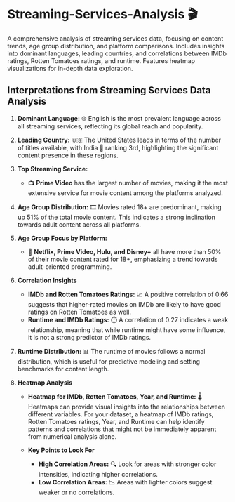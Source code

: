 # **Streaming-Services-Analysis** 🎬
A comprehensive analysis of streaming services data, focusing on content trends, age group distribution, and platform comparisons. Includes insights into dominant languages, leading countries, and correlations between IMDb ratings, Rotten Tomatoes ratings, and runtime. Features heatmap visualizations for in-depth data exploration.

## **Interpretations from Streaming Services Data Analysis**

1. **Dominant Language:** 🌐 English is the most prevalent language across all streaming services, reflecting its global reach and popularity.

2. **Leading Country:** 🇺🇸 The United States leads in terms of the number of titles available, with India 💚 ranking 3rd, highlighting the significant content presence in these regions.

3. **Top Streaming Service:**
   - 📺 **Prime Video** has the largest number of movies, making it the most extensive service for movie content among the platforms analyzed.

4. **Age Group Distribution:** 🎞️ Movies rated 18+ are predominant, making up 51% of the total movie content. This indicates a strong inclination towards adult content across all platforms.

5. **Age Group Focus by Platform:**
   - 🔞 **Netflix, Prime Video, Hulu, and Disney+** all have more than 50% of their movie content rated for 18+, emphasizing a trend towards adult-oriented programming.

6. **Correlation Insights**
   - **IMDb and Rotten Tomatoes Ratings:** 📈 A positive correlation of 0.66 suggests that higher-rated movies on IMDb are likely to have good ratings on Rotten Tomatoes as well.
   - **Runtime and IMDb Ratings:** ⏱️ A correlation of 0.27 indicates a weak relationship, meaning that while runtime might have some influence, it is not a strong predictor of IMDb ratings.

7. **Runtime Distribution:** 📊 The runtime of movies follows a normal distribution, which is useful for predictive modeling and setting benchmarks for content length.

8. **Heatmap Analysis**
   - **Heatmap for IMDb, Rotten Tomatoes, Year, and Runtime:** 🌡️ Heatmaps can provide visual insights into the relationships between different variables. For your dataset, a heatmap of IMDb ratings, Rotten Tomatoes ratings, Year, and Runtime can help identify patterns and correlations that might not be immediately apparent from numerical analysis alone.

   - **Key Points to Look For**
     - **High Correlation Areas:** 🔍 Look for areas with stronger color intensities, indicating higher correlations.
     - **Low Correlation Areas:** 📉 Areas with lighter colors suggest weaker or no correlations.
